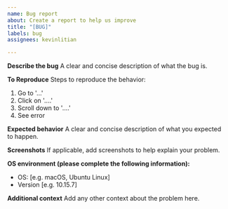 ```yaml
---
name: Bug report
about: Create a report to help us improve
title: "[BUG]"
labels: bug
assignees: kevinlitian

---
```


**Describe the bug**
A clear and concise description of what the bug is.

**To Reproduce**
Steps to reproduce the behavior:
1. Go to '...'
2. Click on '....'
3. Scroll down to '....'
4. See error

**Expected behavior**
A clear and concise description of what you expected to happen.

**Screenshots**
If applicable, add screenshots to help explain your problem.

**OS environment (please complete the following information):**
 - OS: [e.g. macOS, Ubuntu Linux]
 - Version [e.g. 10.15.7]

**Additional context**
Add any other context about the problem here.
